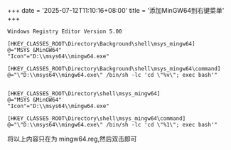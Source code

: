 +++
date = '2025-07-12T11:10:16+08:00'
title = '添加MinGW64到右键菜单'
+++

```shell
Windows Registry Editor Version 5.00

[HKEY_CLASSES_ROOT\Directory\Background\shell\msys_mingw64]
@="MSYS &MinGW64"
"Icon"="D:\\msys64\\mingw64.exe"

[HKEY_CLASSES_ROOT\Directory\Background\shell\msys_mingw64\command]
@="\"D:\\msys64\\mingw64.exe\" /bin/sh -lc 'cd \"%v\"; exec bash'"


[HKEY_CLASSES_ROOT\Directory\shell\msys_mingw64]
@="MSYS &MinGW64"
"Icon"="D:\\msys64\\mingw64.exe"

[HKEY_CLASSES_ROOT\Directory\shell\msys_mingw64\command]
@="\"D:\\msys64\\mingw64.exe\" /bin/sh -lc 'cd \"%1\"; exec bash'"

```

将以上内容只在为 mingw64.reg,然后双击即可